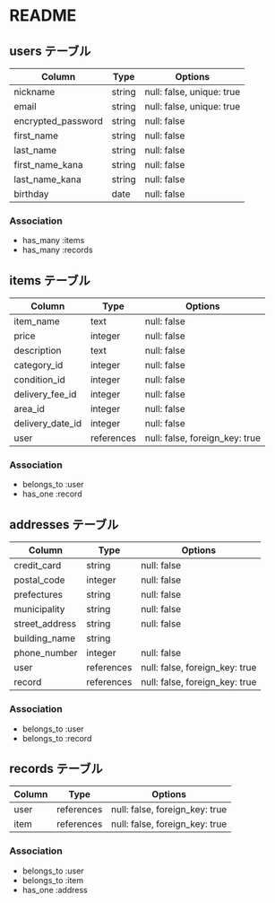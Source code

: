 # README

## users テーブル

| Column             | Type    | Options                   |
| ------------------ | ------- | ------------------------- |
| nickname           | string  | null: false, unique: true |
| email              | string  | null: false, unique: true |
| encrypted_password | string  | null: false               |
| first_name         | string  | null: false               |
| last_name          | string  | null: false               |
| first_name_kana    | string  | null: false               |
| last_name_kana     | string  | null: false               |
| birthday           | date    | null: false               |

### Association
- has_many :items
- has_many :records



## items テーブル

| Column           | Type       | Options                        |
| ---------------- | ---------- | ------------------------------ |
| item_name        | text       | null: false                    |
| price            | integer    | null: false                    |
| description      | text       | null: false                    |
| category_id      | integer    | null: false                    |
| condition_id     | integer    | null: false                    |
| delivery_fee_id  | integer    | null: false                    |
| area_id          | integer    | null: false                    |
| delivery_date_id | integer    | null: false                    |
| user             | references | null: false, foreign_key: true |

### Association
- belongs_to :user
- has_one :record



## addresses テーブル

| Column          | Type       | Options                        |
| --------------- | ---------- | ------------------------------ |
| credit_card     | string     | null: false                    |
| postal_code     | integer    | null: false                    |
| prefectures     | string     | null: false                    |
| municipality    | string     | null: false                    |
| street_address  | string     | null: false                    |
| building_name   | string     |                                |
| phone_number    | integer    | null: false                    |
| user            | references | null: false, foreign_key: true |
| record          | references | null: false, foreign_key: true |

### Association
- belongs_to :user
- belongs_to :record



## records テーブル

| Column  | Type       | Options                        |
| ------- | ---------- | ------------------------------ |
| user    | references | null: false, foreign_key: true |
| item    | references | null: false, foreign_key: true |

### Association
- belongs_to :user
- belongs_to :item
- has_one :address